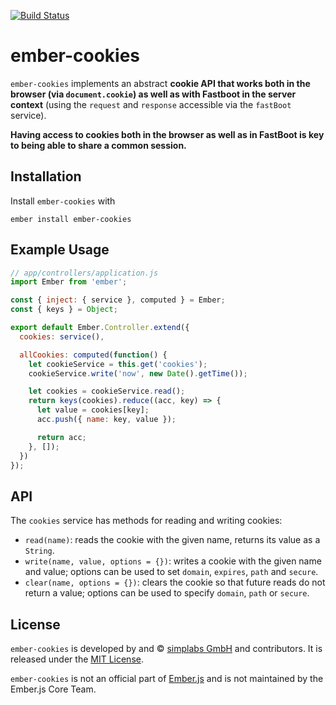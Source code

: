[![Build Status](https://travis-ci.org/simplabs/ember-cookies.svg?branch=master)](https://travis-ci.org/simplabs/ember-cookies)

# ember-cookies

`ember-cookies` implements an abstract __cookie API that works both in the
browser (via `document.cookie`) as well as with Fastboot in the server
context__ (using the `request` and `response` accessible via the `fastBoot`
service).

__Having access to cookies both in the browser as well as in FastBoot is key to
being able to share a common session.__

## Installation

Install `ember-cookies` with

`ember install ember-cookies`

## Example Usage

```js
// app/controllers/application.js
import Ember from 'ember';

const { inject: { service }, computed } = Ember;
const { keys } = Object;

export default Ember.Controller.extend({
  cookies: service(),

  allCookies: computed(function() {
    let cookieService = this.get('cookies');
    cookieService.write('now', new Date().getTime());

    let cookies = cookieService.read();
    return keys(cookies).reduce((acc, key) => {
      let value = cookies[key];
      acc.push({ name: key, value });

      return acc;
    }, []);
  })
});
```

## API

The `cookies` service has methods for reading and writing cookies:

* `read(name)`: reads the cookie with the given name, returns its value as a
  `String`.
* `write(name, value, options = {})`: writes a cookie with the given name and
  value; options can be used to set `domain`, `expires`, `path` and `secure`.
* `clear(name, options = {})`: clears the cookie so that future reads do not
  return a value; options can be used to specify `domain`, `path` or `secure`.

## License

`ember-cookies` is developed by and &copy;
[simplabs GmbH](http://simplabs.com) and contributors. It is released under the
[MIT License](https://github.com/simplabs/ember-simple-auth/blob/master/LICENSE).

`ember-cookies` is not an official part of [Ember.js](http://emberjs.com) and
is not maintained by the Ember.js Core Team.
